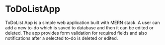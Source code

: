 # ToDoListApp
ToDoList App is a simple web application built with MERN stack. A user can add a new to-do which is saved to database and then it can be edited or deleted. The app provides form validation for required fields and also notifications after a selected to-do is deleted or edited.
